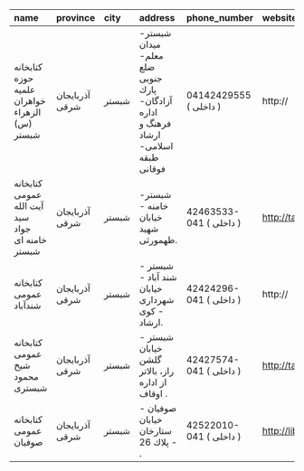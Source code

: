 | name                                            | province       | city   | address                                                                          | phone_number            | website                     |
|:------------------------------------------------|:---------------|:-------|:---------------------------------------------------------------------------------|:------------------------|:----------------------------|
| کتابخانه حوزه علمیه خواهران الزهراء (س) شبستر   | آذربایجان شرقی | شبستر  | شبستر- میدان معلم- ضلع جنوبی پارك آزادگان-اداره فرهنگ و ارشاد اسلامی-طبقه فوقانی | 04142429555 ( داخلی  )  | http://                     |
| كتابخانه عمومی آیت الله سید جواد خامنه ای شبستر | آذربایجان شرقی | شبستر  | شبستر- خامنه - خيابان شهيد طهمورثى.                                              | 42463533-041 ( داخلی  ) | http://tabrizpl.ir          |
| كتابخانه عمومی شندآباد                          | آذربایجان شرقی | شبستر  | شبستر - شند آباد - خیابان شهرداری - كوی ارشاد.                                   | 42424296-041 ( داخلی  ) | http://                     |
| كتابخانه عمومی شیخ محمود شبستری                 | آذربایجان شرقی | شبستر  | شبستر - خیابان گلشن راز، بالاتر از اداره اوقاف .                                 | 42427574-041 ( داخلی  ) | http://tabrizpl.ir          |
| كتابخانه عمومی صوفیان                           | آذربایجان شرقی | شبستر  | صوفيان - خيابان ستارخان - پلاك 26 .                                              | 42522010-041 ( داخلی  ) | http://libsofian.blogfa.com |